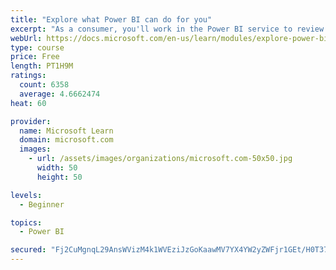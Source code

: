 ```yaml
---
title: "Explore what Power BI can do for you"
excerpt: "As a consumer, you'll work in the Power BI service to review and interact with content that has been shared with you. This module provides the foundational information that you need to work effectively in the Power BI service."
webUrl: https://docs.microsoft.com/en-us/learn/modules/explore-power-bi-service/
type: course
price: Free
length: PT1H9M
ratings:
  count: 6358
  average: 4.6662474
heat: 60

provider:
  name: Microsoft Learn
  domain: microsoft.com
  images:
    - url: /assets/images/organizations/microsoft.com-50x50.jpg
      width: 50
      height: 50

levels:
  - Beginner

topics:
  - Power BI

secured: "Fj2CuMgnqL29AnsWVizM4k1WVEziJzGoKaawMV7YX4YW2yZWFjr1GEt/H0T37zfAhbN3Wn6kjqszMe8XLznrnSbPPZgY5VAmyffwVMtE5oRRMuKhNHAMzvnT7EES27WmWlfkHBuGZqcAfjQqQYv5faYOU7fkSUj8rHxa4h3CycHDcQ8TmU8PIqKx7ZNOo1E/cLNoXc1SR2YONcXsJb5OfVDjAya2YxbdUVcMN8EE+H1JxzSny3T1DfKQEYrSlMDxX/H1ALiRjXdnPjcnqjL02Kz66br86Ctk+F0usLB4umU9eUEJVRzxxk5SsWJQ5SeC1HQO1DheYli+wMiUjnqc6k33MvDZCsnJ0OfVanuUZR/+78YEChUCbdCOlGyTjv/iSlV0MG0foEXQr+DWU0YjUSsJihEFzCO6zhWXnmwCsVE=;GBNepzhU+Bvsy1rz3bFI6Q=="
---
```


